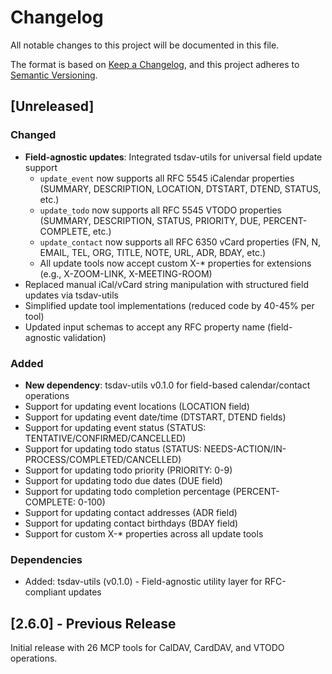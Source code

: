 # Changelog

All notable changes to this project will be documented in this file.

The format is based on [Keep a Changelog](https://keepachangelog.com/en/1.0.0/),
and this project adheres to [Semantic Versioning](https://semver.org/spec/v2.0.0.html).

## [Unreleased]

### Changed
- **Field-agnostic updates**: Integrated tsdav-utils for universal field update support
  - `update_event` now supports all RFC 5545 iCalendar properties (SUMMARY, DESCRIPTION, LOCATION, DTSTART, DTEND, STATUS, etc.)
  - `update_todo` now supports all RFC 5545 VTODO properties (SUMMARY, DESCRIPTION, STATUS, PRIORITY, DUE, PERCENT-COMPLETE, etc.)
  - `update_contact` now supports all RFC 6350 vCard properties (FN, N, EMAIL, TEL, ORG, TITLE, NOTE, URL, ADR, BDAY, etc.)
  - All update tools now accept custom X-* properties for extensions (e.g., X-ZOOM-LINK, X-MEETING-ROOM)
- Replaced manual iCal/vCard string manipulation with structured field updates via tsdav-utils
- Simplified update tool implementations (reduced code by 40-45% per tool)
- Updated input schemas to accept any RFC property name (field-agnostic validation)

### Added
- **New dependency**: tsdav-utils v0.1.0 for field-based calendar/contact operations
- Support for updating event locations (LOCATION field)
- Support for updating event date/time (DTSTART, DTEND fields)
- Support for updating event status (STATUS: TENTATIVE/CONFIRMED/CANCELLED)
- Support for updating todo status (STATUS: NEEDS-ACTION/IN-PROCESS/COMPLETED/CANCELLED)
- Support for updating todo priority (PRIORITY: 0-9)
- Support for updating todo due dates (DUE field)
- Support for updating todo completion percentage (PERCENT-COMPLETE: 0-100)
- Support for updating contact addresses (ADR field)
- Support for updating contact birthdays (BDAY field)
- Support for custom X-* properties across all update tools

### Dependencies
- Added: tsdav-utils (v0.1.0) - Field-agnostic utility layer for RFC-compliant updates

## [2.6.0] - Previous Release

Initial release with 26 MCP tools for CalDAV, CardDAV, and VTODO operations.

